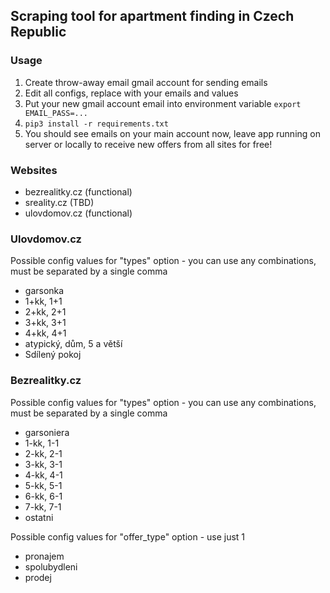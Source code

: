 ## Scraping tool for apartment finding in Czech Republic

### Usage
1. Create throw-away email gmail account for sending emails
2. Edit all configs, replace with your emails and values
3. Put your new gmail account email into environment variable ``export EMAIL_PASS=...``
4. ``pip3 install -r requirements.txt``
5. You should see emails on your main account now, leave app running on
server or locally to receive new offers from all sites for free!

### Websites
* bezrealitky.cz (functional)
* sreality.cz (TBD)
* ulovdomov.cz (functional)

### Ulovdomov.cz
Possible config values for "types" option - you can use any combinations,
must be separated by a single comma
* garsonka
* 1+kk, 1+1 
* 2+kk, 2+1
* 3+kk, 3+1
* 4+kk, 4+1
* atypický, dům, 5 a větší
* Sdílený pokoj

### Bezrealitky.cz
Possible config values for "types" option - you can use any combinations,
must be separated by a single comma
* garsoniera
* 1-kk, 1-1
* 2-kk, 2-1
* 3-kk, 3-1
* 4-kk, 4-1
* 5-kk, 5-1
* 6-kk, 6-1
* 7-kk, 7-1
* ostatni

Possible config values for "offer_type" option - use just 1
* pronajem
* spolubydleni
* prodej

